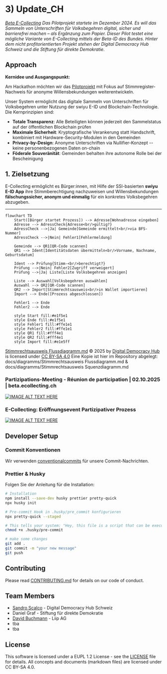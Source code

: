 # 3) Update_CH

*[Beta E-Collecting](https://beta.ecollecting.ch) Das Pilotprojekt startete im Dezember 2024. Es will das Sammeln von Unterschriften für Volksbegehren digital, sicher und barrierefrei machen – als Ergänzung zum Papier. Dieser Pilot testet eine mögliche Variante von E-Collecting mittels der Beta-ID des Bundes. Hinter dem nicht profitorientierten Projekt stehen der Digital Democracy Hub Schweiz und die Stiftung für direkte Demokratie.*

## Approach

**Kernidee und Ausgangspunkt:**

Am Hackathon möchten wir das [Pilotprojekt](https://beta.ecollecting.ch/de/stimmregister) mit Fokus auf  Stimmregister-Nachweis für anonyme Willensbekundungen weiterentwickeln. 

Unser System ermöglicht das digitale Sammeln von Unterschriften für Volksbegehren unter Nutzung der swiyu E-ID und Blockchain-Technologie. Die Kernprinzipien sind:

-   **Totale Transparenz**: Alle Beteiligten können jederzeit den Sammelstatus auf der öffentlichen Blockchain prüfen
-   **Maximale Sicherheit**: Kryptografische Verankerung statt Handschrift, kombiniert mit Hardware-Security-Modulen in den Gemeinden
-   **Privacy-by-Design**: Anonyme Unterschriften via Nullifier-Konzept -- keine personenbezogenen Daten on-chain
-   **Föderale Souveränität**: Gemeinden behalten ihre autonome Rolle bei der Bescheinigung

## 1. Zielsetzung
E-Collecting ermöglicht es Bürger:innen, mit Hilfe der SSI-basierten **swiyu E-ID App** ihre Stimmberechtigung nachzuweisen und Willensbekundungen **fälschungssicher, anonym und einmalig** für ein konkretes Volksbegehren abzugeben.

---
```mermaid
flowchart TD
    Start([Bürger startet Prozess]) --> Adresse[Wohnadresse eingeben]
    Adresse --> AdressCheck{Adresse<br/>gültig?}
    AdressCheck -->|Ja| Gemeinde[Gemeinde ermittelt<br/>via BFS-Nummer]
    AdressCheck -->|Nein| Fehler1[Fehlermeldung]
    
    Gemeinde --> QR1[QR-Code scannen]
    QR1 --> Ident[Identitätsdaten übermitteln<br/>Vorname, Nachname, Geburtsdatum]
    
    Ident --> Prüfung{Stimm-<br/>berechtigt?}
    Prüfung -->|Nein| Fehler2[Zugriff verweigert]
    Prüfung -->|Ja| Liste[Liste Volksbegehren anzeigen]
    
    Liste --> Auswahl[Volksbegehren auswählen]
    Auswahl --> QR2[QR-Code scannen]
    QR2 --> Import[Stimmrechtsausweis<br/>in Wallet importieren]
    Import --> Ende([Prozess abgeschlossen])
    
    Fehler1 --> Ende
    Fehler2 --> Ende
    
    style Start fill:#e1f5e1
    style Ende fill:#e1f5e1
    style Fehler1 fill:#ffe1e1
    style Fehler2 fill:#ffe1e1
    style QR1 fill:#fff4e1
    style QR2 fill:#fff4e1
    style Import fill:#e1e5ff
```
[Stimmrechtsausweis Flussdiagramm.md](https://github.com/Digital-Democracy-Hub-Schweiz/e-collecting-pilot/blob/main/Konzepte/Stimmrechtsausweis%20Flussdiagramm.md) © 2025 by [Digital Democracy Hub](https://digitaldemocracyhub.ch) is licensed under [CC BY-SA 4.0](https://creativecommons.org/licenses/by-sa/4.0/)
Eine Kopie ist hier im Repository abgelegt: docs/diagramms/Stimmrechtsausweis Flussdiagramm.md & docs/diagramms/Stimmrechtsausweis Squenzdiagramm.md

### Partizipations-Meeting - Réunion de participation | 02.10.2025 | beta.ecollecting.ch 
[![IMAGE ALT TEXT HERE](https://img.youtube.com/vi/Tgu5kQuClOU/0.jpg)](https://youtu.be/Tgu5kQuClOU?si=ClhrBP_JFL2wON_5&t=3544)

### E-Collecting: Eröffnungsevent Partizipativer Prozess
[![IMAGE ALT TEXT HERE](https://img.youtube.com/vi/WGUTi2jSaYw/0.jpg)](https://youtu.be/WGUTi2jSaYw?si=ZXLnd7OrheMFf-jG&t=7224)



## Developer Setup

### Commit Konventionen

Wir verwenden [conventionalcommits](https://www.conventionalcommits.org/en/) für unsere Commit-Nachrichten.

### Prettier & Husky

Folgen Sie der Anleitung für die Installation:

```bash
# Installation
npm install --save-dev husky prettier pretty-quick
npx husky init

# Pre-commit Hook in .husky/pre_commit konfigurieren
npx pretty-quick --staged

# This tells your system: "Hey, this file is a script that can be executed."
chmod +x .husky/pre-commit

# make some changes
git add .
git commit -m "your new message"
git push
```


## Contributing

Please read [CONTRIBUTING.md](/CONTRIBUTING.md) for details on our code of conduct.

## Team Members

- [Sandro Scalco](https://github.com/sansan88) - Digital Democracy Hub Schweiz
- Daniel Graf - Stiftung für direkte Demokratie
- [David Buchmann](https://github.com/dbu/) - Liip AG
- tba
- tba

## License

This software is licensed under a EUPL 1.2 License - see the [LICENSE](LICENSE) file for details. All concepts and documents (markdown files) are licensed under CC BY-SA 4.0.
